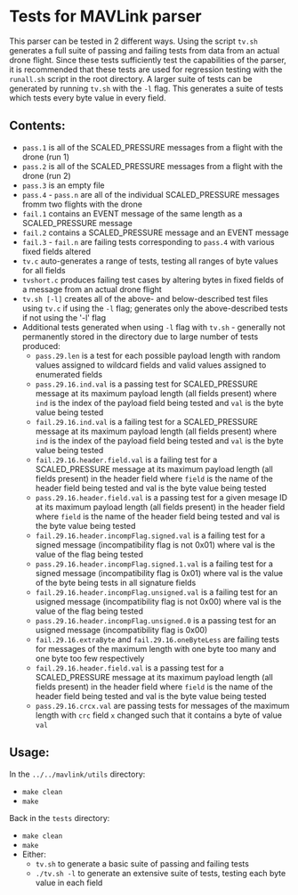 # Tests for MAVLink parser

This parser can be tested in 2 different ways. Using the script `tv.sh` generates a full suite of passing and failing tests from data from an actual drone flight. Since these tests sufficiently test the capabilities of the parser, it is recommended that these tests are used for regression testing with the `runall.sh` script in the root directory. 
A larger suite of tests can be generated by running `tv.sh` with the `-l` flag. This generates a suite of tests which tests every byte value in every field.

## Contents:

* `pass.1` is all of the SCALED_PRESSURE messages from a flight with the drone (run 1)
* `pass.2` is all of the SCALED_PRESSURE messages from a flight with the drone (run 2)
* `pass.3` is an empty file
* `pass.4` - `pass.n` are all of the individual SCALED_PRESSURE messages fromm two flights with the drone
* `fail.1` contains an EVENT message of the same length as a SCALED_PRESSURE message
* `fail.2` contains a SCALED_PRESSURE message and an EVENT message
* `fail.3` - `fail.n` are failing tests corresponding to `pass.4` with various fixed fields altered
* `tv.c` auto-generates a range of tests, testing all ranges of byte values for all fields
* `tvshort.c` produces failing test cases by altering bytes in fixed fields of a message from an actual drone flight
* `tv.sh [-l]` creates all of the above- and below-described test files using `tv.c` if using the `-l` flag; generates only the above-described tests if not using the '-l' flag
* Additional tests generated when using `-l` flag with `tv.sh` - generally not permanently stored in the directory due to large number of tests produced:
  * `pass.29.len` is a test for each possible payload length with random values assigned to wildcard fields and valid values assigned to enumerated fields 
  * `pass.29.16.ind.val` is a passing test for SCALED_PRESSURE message at its maximum payload length (all fields present) where `ind` is the index of the payload field being tested and `val` is the byte value being tested
  * `fail.29.16.ind.val` is a failing test for a SCALED_PRESSURE message at its maximum payload length (all fields present) where `ind` is the index of the payload field being tested and `val` is the byte value being tested
  * `fail.29.16.header.field.val` is a failing test for a SCALED_PRESSURE message at its maximum payload length (all fields present) in the header field where `field` is the name of the header field being tested and val is the byte value being tested
  * `pass.29.16.header.field.val` is a passing test for a given mesage ID at its maximum payload length (all fields present) in the header field where `field` is the name of the header field being tested and val is the byte value being tested
  * `fail.29.16.header.incompFlag.signed.val` is a failing test for a signed message (incompatibility flag is not 0x01) where val is the value of the flag being tested
  * `pass.29.16.header.incompFlag.signed.1.val` is a failing test for a signed message (incompatibility flag is 0x01) where val is the value of the byte being tests in all signature fields
  * `fail.29.16.header.incompFlag.unsigned.val` is a failing test for an usigned message (incompatibility flag is not 0x00) where val is the value of the flag being tested
  * `pass.29.16.header.incompFlag.unsigned.0` is a passing test for an usigned message (incompatibility flag is 0x00)
  * `fail.29.16.extraByte` and `fail.29.16.oneByteLess` are failing tests for messages of the maximum length with one byte too many and one byte too few respectively
  * `fail.29.16.header.field.val` is a passing test for a SCALED_PRESSURE message at its maximum payload length (all fields present) in the header field where `field` is the name of the header field being tested and val is the byte value being tested
  * `pass.29.16.crcx.val` are passing tests for messages of the maximum length with `crc` field `x` changed such that it contains a byte of value `val` 

## Usage:

In the `../../mavlink/utils` directory:
* `make clean`
* `make`

Back in the `tests` directory:
* `make clean`
* `make`
* Either:
  * `tv.sh` to generate a basic suite of passing and failing tests
  * `./tv.sh -l` to generate an extensive suite of tests, testing each byte value in each field
